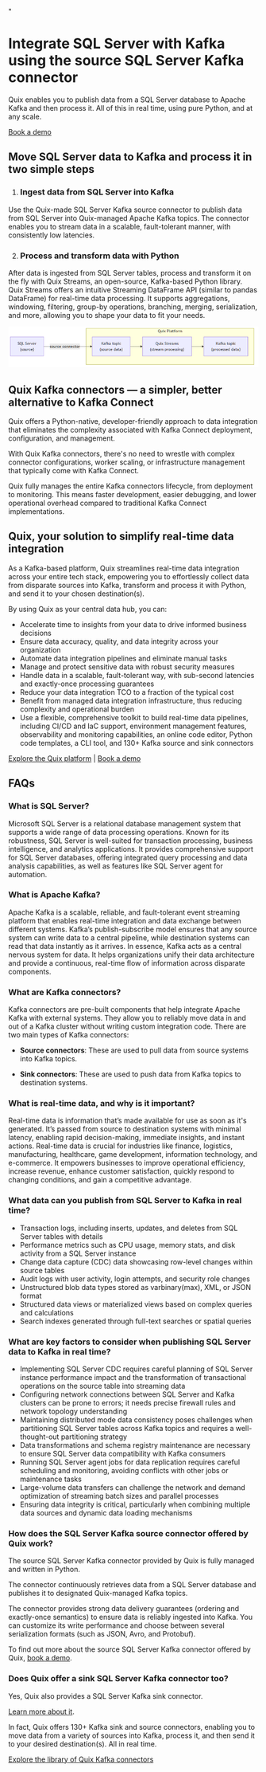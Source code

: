 <!--- BEGIN MARKDOWN --->
"
# Integrate SQL Server with Kafka using the source SQL Server Kafka connector

Quix enables you to publish data from a SQL Server database to Apache Kafka and then process it. All of this in real time, using pure Python, and at any scale. 

[Book a demo](https://share.hsforms.com/1iW0TmZzKQMChk0lxd_tGiw4yjw2)

## Move SQL Server data to Kafka and process it in two simple steps

1. ### Ingest data from SQL Server into Kafka

Use the Quix-made SQL Server Kafka source connector to publish data from SQL Server into Quix-managed Apache Kafka topics. The connector enables you to stream data in a scalable, fault-tolerant manner, with consistently low latencies. 

2. ### Process and transform data with Python

After data is ingested from SQL Server tables, process and transform it on the fly with Quix Streams, an open-source, Kafka-based Python library. Quix Streams offers an intuitive Streaming DataFrame API (similar to pandas DataFrame) for real-time data processing. It supports aggregations, windowing, filtering, group-by operations, branching, merging, serialization, and more, allowing you to shape your data to fit your needs.

![Diagram](images/MicrosoftSQL-source_diagram_1.png)

## Quix Kafka connectors — a simpler, better alternative to Kafka Connect

Quix offers a Python-native, developer-friendly approach to data integration that eliminates the complexity associated with Kafka Connect deployment, configuration, and management. 

With Quix Kafka connectors, there's no need to wrestle with complex connector configurations, worker scaling, or infrastructure management that typically come with Kafka Connect.

Quix fully manages the entire Kafka connectors lifecycle, from deployment to monitoring. This means faster development, easier debugging, and lower operational overhead compared to traditional Kafka Connect implementations.

## Quix, your solution to simplify real-time data integration

As a Kafka-based platform, Quix streamlines real-time data integration across your entire tech stack, empowering you to effortlessly collect data from disparate sources into Kafka, transform and process it with Python, and send it to your chosen destination(s).

By using Quix as your central data hub, you can:

* Accelerate time to insights from your data to drive informed business decisions  
* Ensure data accuracy, quality, and data integrity across your organization  
* Automate data integration pipelines and eliminate manual tasks  
* Manage and protect sensitive data with robust security measures  
* Handle data in a scalable, fault-tolerant way, with sub-second latencies and exactly-once processing guarantees  
* Reduce your data integration TCO to a fraction of the typical cost  
* Benefit from managed data integration infrastructure, thus reducing complexity and operational burden  
* Use a flexible, comprehensive toolkit to build real-time data pipelines, including CI/CD and IaC support, environment management features, observability and monitoring capabilities, an online code editor, Python code templates, a CLI tool, and 130+ Kafka source and sink connectors

[Explore the Quix platform](https://portal.demo.quix.io/?workspace=demo-dataintegrationdemo-prod)          |           [Book a demo](https://share.hsforms.com/1iW0TmZzKQMChk0lxd_tGiw4yjw2)

## FAQs

### What is SQL Server?

Microsoft SQL Server is a relational database management system that supports a wide range of data processing operations. Known for its robustness, SQL Server is well-suited for transaction processing, business intelligence, and analytics applications. It provides comprehensive support for SQL Server databases, offering integrated query processing and data analysis capabilities, as well as features like SQL Server agent for automation.

### What is Apache Kafka?

Apache Kafka is a scalable, reliable, and fault-tolerant event streaming platform that enables real-time integration and data exchange between different systems. Kafka’s publish-subscribe model ensures that any source system can write data to a central pipeline, while destination systems can read that data instantly as it arrives. In essence, Kafka acts as a central nervous system for data. It helps organizations unify their data architecture and provide a continuous, real-time flow of information across disparate components.

### What are Kafka connectors?

Kafka connectors are pre-built components that help integrate Apache Kafka with external systems. They allow you to reliably move data in and out of a Kafka cluster without writing custom integration code. There are two main types of Kafka connectors:

* **Source connectors**: These are used to pull data from source systems into Kafka topics.

* **Sink connectors**: These are used to push data from Kafka topics to destination systems.

### What is real-time data, and why is it important?

Real-time data is information that’s made available for use as soon as it's generated. It’s passed from source to destination systems with minimal latency, enabling rapid decision-making, immediate insights, and instant actions. Real-time data is crucial for industries like finance, logistics, manufacturing, healthcare, game development, information technology, and e-commerce. It empowers businesses to improve operational efficiency, increase revenue, enhance customer satisfaction, quickly respond to changing conditions, and gain a competitive advantage.

### What data can you publish from SQL Server to Kafka in real time?

* Transaction logs, including inserts, updates, and deletes from SQL Server tables with details  
* Performance metrics such as CPU usage, memory stats, and disk activity from a SQL Server instance  
* Change data capture (CDC) data showcasing row-level changes within source tables  
* Audit logs with user activity, login attempts, and security role changes  
* Unstructured blob data types stored as varbinary(max), XML, or JSON format  
* Structured data views or materialized views based on complex queries and calculations  
* Search indexes generated through full-text searches or spatial queries

### What are key factors to consider when publishing SQL Server data to Kafka in real time?

* Implementing SQL Server CDC requires careful planning of SQL Server instance performance impact and the transformation of transactional operations on the source table into streaming data  
* Configuring network connections between SQL Server and Kafka clusters can be prone to errors; it needs precise firewall rules and network topology understanding  
* Maintaining distributed mode data consistency poses challenges when partitioning SQL Server tables across Kafka topics and requires a well-thought-out partitioning strategy  
* Data transformations and schema registry maintenance are necessary to ensure SQL Server data compatibility with Kafka consumers  
* Running SQL Server agent jobs for data replication requires careful scheduling and monitoring, avoiding conflicts with other jobs or maintenance tasks  
* Large-volume data transfers can challenge the network and demand optimization of streaming batch sizes and parallel processes  
* Ensuring data integrity is critical, particularly when combining multiple data sources and dynamic data loading mechanisms

### How does the SQL Server Kafka source connector offered by Quix work?

The source SQL Server Kafka connector provided by Quix is fully managed and written in Python. 

The connector continuously retrieves data from a SQL Server database and publishes it to designated Quix-managed Kafka topics.  

The connector provides strong data delivery guarantees (ordering and exactly-once semantics) to ensure data is reliably ingested into Kafka. You can customize its write performance and choose between several serialization formats (such as JSON, Avro, and Protobuf).  

To find out more about the source SQL Server Kafka connector offered by Quix, [book a demo](https://share.hsforms.com/1iW0TmZzKQMChk0lxd_tGiw4yjw2).

### Does Quix offer a sink SQL Server Kafka connector too?

Yes, Quix also provides a SQL Server Kafka sink connector.

[Learn more about it](../../../quix-streams/sinks/coming-soon/MicrosoftSQL-sink.md).

In fact, Quix offers 130+ Kafka sink and source connectors, enabling you to move data from a variety of sources into Kafka, process it, and then send it to your desired destination(s). All in real time.

[Explore the library of Quix Kafka connectors](https://quix.io/connectors)
<!--- END MARKDOWN --->